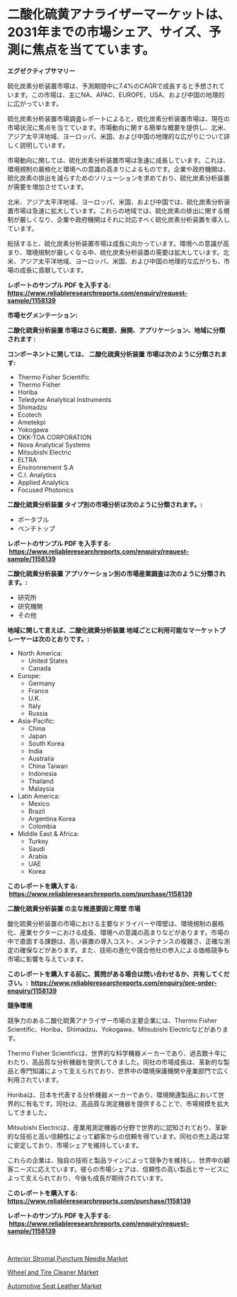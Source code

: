 <p><h1>二酸化硫黄アナライザーマーケットは、2031年までの市場シェア、サイズ、予測に焦点を当てています。</h1></p><p><strong>エグゼクティブサマリー</strong></p>
<p><p>硫化炭素分析装置市場は、予測期間中に7.4%のCAGRで成長すると予想されています。この市場は、主にNA、APAC、EUROPE、USA、および中国の地理的に広がっています。</p><p>硫化炭素分析装置市場調査レポートによると、硫化炭素分析装置市場は、現在の市場状況に焦点を当てています。市場動向に関する簡単な概要を提供し、北米、アジア太平洋地域、ヨーロッパ、米国、および中国の地理的な広がりについて詳しく説明しています。</p><p>市場動向に関しては、硫化炭素分析装置市場は急速に成長しています。これは、環境規制の厳格化と環境への意識の高まりによるものです。企業や政府機関は、硫化炭素の排出を減らすためのソリューションを求めており、硫化炭素分析装置が需要を増加させています。</p><p>北米、アジア太平洋地域、ヨーロッパ、米国、および中国では、硫化炭素分析装置市場は急速に拡大しています。これらの地域では、硫化炭素の排出に関する規制が厳しくなり、企業や政府機関はそれに対応すべく硫化炭素分析装置を導入しています。</p><p>総括すると、硫化炭素分析装置市場は成長に向かっています。環境への意識が高まり、環境規制が厳しくなる中、硫化炭素分析装置の需要は拡大しています。北米、アジア太平洋地域、ヨーロッパ、米国、および中国の地理的な広がりも、市場の成長に貢献しています。</p></p>
<p><strong>レポートのサンプル PDF を入手する: <a href="https://www.reliableresearchreports.com/enquiry/request-sample/1158139">https://www.reliableresearchreports.com/enquiry/request-sample/1158139</a></strong></p>
<p><strong>市場セグメンテーション:</strong></p>
<p><strong> 二酸化硫黄分析装置 市場はさらに概要、展開、アプリケーション、地域に分類されます :</strong></p>
<p><strong>コンポーネントに関しては、 二酸化硫黄分析装置 市場は次のように分類されます: &nbsp;</strong></p>
<p><ul><li>Thermo Fisher Scientific</li><li>Thermo Fisher</li><li>Horiba</li><li>Teledyne Analytical Instruments</li><li>Shimadzu</li><li>Ecotech</li><li>Ametekpi</li><li>Yokogawa</li><li>DKK-TOA CORPORATION</li><li>Nova Analytical Systems</li><li>Mitsubishi Electric</li><li>ELTRA</li><li>Environnement S.A</li><li>C.I. Analytics</li><li>Applied Analytics</li><li>Focused Photonics</li></ul></p>
<p><strong> 二酸化硫黄分析装置 タイプ別の市場分析は次のように分類されます。:</strong></p>
<p><ul><li>ポータブル</li><li>ベンチトップ</li></ul></p>
<p><strong>レポートのサンプル PDF を入手する: &nbsp;<a href="https://www.reliableresearchreports.com/enquiry/request-sample/1158139">https://www.reliableresearchreports.com/enquiry/request-sample/1158139</a></strong></p>
<p><strong> 二酸化硫黄分析装置 アプリケーション別の市場産業調査は次のように分類されます。:</strong></p>
<p><ul><li>研究所</li><li>研究機関</li><li>その他</li></ul></p>
<p><strong>地域に関して言えば、二酸化硫黄分析装置 地域ごとに利用可能なマーケットプレーヤーは次のとおりです。:</strong></p>
<p><ul>
    <li>
        North America:
        <ul>
            <li>United States</li>
            <li>Canada</li>
        </ul>
    </li>
    <li>
        Europe:
        <ul>
            <li>Germany</li>
            <li>France</li>
            <li>U.K.</li>
            <li>Italy</li>
            <li>Russia</li>
        </ul>
    </li>
    <li>
        Asia-Pacific:
        <ul>
            <li>China</li>
            <li>Japan</li>
            <li>South Korea</li>
            <li>India</li>
            <li>Australia</li>
            <li>China Taiwan</li>
            <li>Indonesia</li>
            <li>Thailand</li>
            <li>Malaysia</li>
        </ul>
    </li>
    <li>
        Latin America:
        <ul>
            <li>Mexico</li>
            <li>Brazil</li>
            <li>Argentina Korea</li>
            <li>Colombia</li>
        </ul>
    </li>
    <li>
        Middle East & Africa:
        <ul>
            <li>Turkey</li>
            <li>Saudi</li>
            <li>Arabia</li>
            <li>UAE</li>
            <li>Korea</li>
        </ul>
    </li>
    </ul></p>
<p><strong>このレポートを購入する: &nbsp;<a href="https://www.reliableresearchreports.com/purchase/1158139">https://www.reliableresearchreports.com/purchase/1158139</a></strong></p>
<p><strong>二酸化硫黄分析装置 の主な推進要因と障壁 市場</strong></p>
<p><p>酸化硫黄分析装置の市場における主要なドライバーや障壁は、環境規制の厳格化、産業セクターにおける成長、環境への意識の高まりなどがあります。市場の中で直面する課題は、高い装置の導入コスト、メンテナンスの複雑さ、正確な測定の確保などがあります。また、技術の進化や競合他社の参入による価格競争も市場に影響を与えています。</p></p>
<p><strong>このレポートを購入する前に、質問がある場合は問い合わせるか、共有してください。:&nbsp; <a href="https://www.reliableresearchreports.com/enquiry/pre-order-enquiry/1158139">https://www.reliableresearchreports.com/enquiry/pre-order-enquiry/1158139</a></strong></p>
<p><strong>競争環境</strong></p>
<p><p>競争力のある二酸化硫黄アナライザー市場の主要企業には、Thermo Fisher Scientific、Horiba、Shimadzu、Yokogawa、Mitsubishi Electricなどがあります。 </p><p>Thermo Fisher Scientificは、世界的な科学機器メーカーであり、過去数十年にわたり、高品質な分析機器を提供してきました。同社の市場成長は、革新的な製品と専門知識によって支えられており、世界中の環境保護機関や産業部門で広く利用されています。 </p><p>Horibaは、日本を代表する分析機器メーカーであり、環境関連製品において世界的に有名です。同社は、高品質な測定機器を提供することで、市場規模を拡大してきました。 </p><p>Mitsubishi Electricは、産業用測定機器の分野で世界的に認知されており、革新的な技術と高い信頼性によって顧客からの信頼を得ています。同社の売上高は常に安定しており、市場シェアを維持しています。 </p><p>これらの企業は、独自の技術と製品ラインによって競争力を維持し、世界中の顧客ニーズに応えています。彼らの市場シェアは、信頼性の高い製品とサービスによって支えられており、今後も成長が期待されています。</p></p>
<p><strong>このレポートを購入する: &nbsp; <a href="https://www.reliableresearchreports.com/purchase/1158139">https://www.reliableresearchreports.com/purchase/1158139</a></strong></p>
<p><strong>レポートのサンプル PDF を入手する: &nbsp;<a href="https://www.reliableresearchreports.com/enquiry/request-sample/1158139">https://www.reliableresearchreports.com/enquiry/request-sample/1158139</a></strong><strong></strong></p>
<p>&nbsp;</p>
<p><p><a href="https://view.publitas.com/reportprime-1/anterior-stromal-puncture-needle-market-provides-a-comprehensive-analysis-including-a-macro-overview-of-the-market-as-well-as-micro-details-such-as-market-size-and-competitive-landscape/">Anterior Stromal Puncture Needle Market</a></p><p><a href="https://view.publitas.com/reportprime-1/wheel-and-tire-cleaner-market-centers-on-aspects-such-as-market-growth-market-share-market-opportunity-and-projected-forecasts-spanning-from-2023-to-2030/">Wheel and Tire Cleaner Market</a></p><p><a href="https://view.publitas.com/reportprime-1/automotive-seat-leather-market-size-evaluating-its-market-trends-growth-and-projections-2023-2030/">Automotive Seat Leather Market</a></p></p>